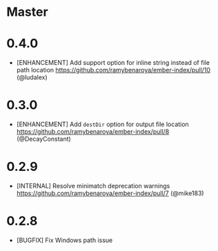 # Master

# 0.4.0
- [ENHANCEMENT] Add support option for inline string instead of file path location https://github.com/ramybenaroya/ember-index/pull/10 (@ludalex)

# 0.3.0
- [ENHANCEMENT] Add `destDir` option for output file location https://github.com/ramybenaroya/ember-index/pull/8 (@DecayConstant)

# 0.2.9
- [INTERNAL] Resolve minimatch deprecation warnings https://github.com/ramybenaroya/ember-index/pull/7 (@mike183)

# 0.2.8
- [BUGFIX] Fix Windows path issue